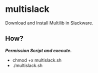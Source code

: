 # multislack
Download and Install Multilib in Slackware. 

## How?
***Permission Script and execute.***
* chmod +x multislack.sh
* ./multislack.sh
